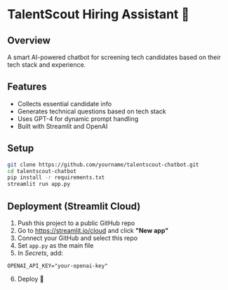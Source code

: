 # TalentScout Hiring Assistant 🤖

## Overview
A smart AI-powered chatbot for screening tech candidates based on their tech stack and experience.

## Features
- Collects essential candidate info
- Generates technical questions based on tech stack
- Uses GPT-4 for dynamic prompt handling
- Built with Streamlit and OpenAI

## Setup
```bash
git clone https://github.com/yourname/talentscout-chatbot.git
cd talentscout-chatbot
pip install -r requirements.txt
streamlit run app.py
```

## Deployment (Streamlit Cloud)
1. Push this project to a public GitHub repo
2. Go to https://streamlit.io/cloud and click **"New app"**
3. Connect your GitHub and select this repo
4. Set `app.py` as the main file
5. In *Secrets*, add:
```
OPENAI_API_KEY="your-openai-key"
```
6. Deploy 🚀
